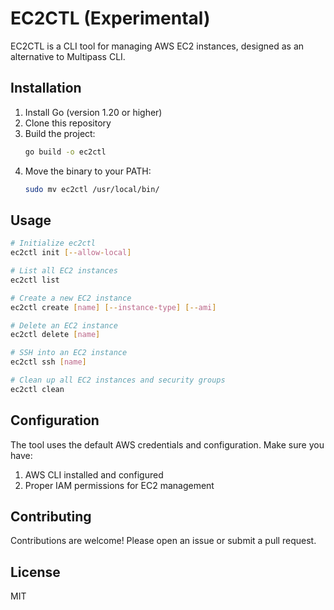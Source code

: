 # EC2CTL (Experimental)

EC2CTL is a CLI tool for managing AWS EC2 instances, designed as an alternative to Multipass CLI. 

## Installation

1. Install Go (version 1.20 or higher)
2. Clone this repository
3. Build the project:
   ```bash
   go build -o ec2ctl
   ```
4. Move the binary to your PATH:
   ```bash
   sudo mv ec2ctl /usr/local/bin/
   ```

## Usage

```bash
# Initialize ec2ctl
ec2ctl init [--allow-local]

# List all EC2 instances
ec2ctl list

# Create a new EC2 instance
ec2ctl create [name] [--instance-type] [--ami]

# Delete an EC2 instance
ec2ctl delete [name]

# SSH into an EC2 instance
ec2ctl ssh [name]

# Clean up all EC2 instances and security groups
ec2ctl clean
```

## Configuration

The tool uses the default AWS credentials and configuration. Make sure you have:
1. AWS CLI installed and configured
2. Proper IAM permissions for EC2 management

## Contributing

Contributions are welcome! Please open an issue or submit a pull request.

## License

MIT